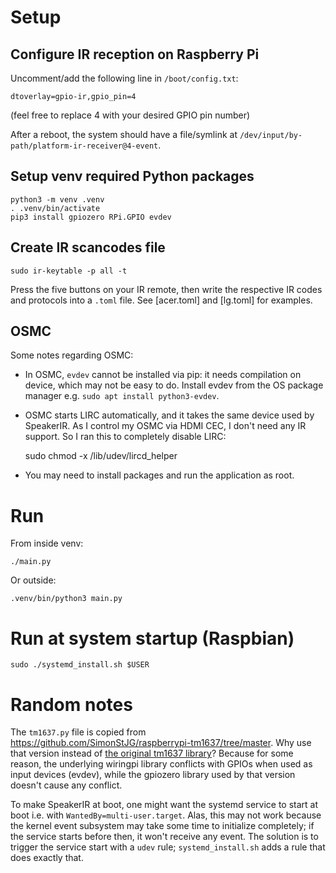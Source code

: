 # Setup

## Configure IR reception on Raspberry Pi

Uncomment/add the following line in `/boot/config.txt`:

    dtoverlay=gpio-ir,gpio_pin=4

(feel free to replace 4 with your desired GPIO pin number)

After a reboot, the system should have a file/symlink at `/dev/input/by-path/platform-ir-receiver@4-event`.

## Setup venv required Python packages

    python3 -m venv .venv
    . .venv/bin/activate
    pip3 install gpiozero RPi.GPIO evdev

## Create IR scancodes file

    sudo ir-keytable -p all -t

Press the five buttons on your IR remote, then write the respective IR codes and protocols into a `.toml` file. See [acer.toml] and [lg.toml] for examples.

## OSMC

Some notes regarding OSMC:

* In OSMC, `evdev` cannot be installed via pip: it needs compilation on device, which may not be easy to do. Install evdev from the OS package manager e.g. `sudo apt install python3-evdev`.

* OSMC starts LIRC automatically, and it takes the same device used by SpeakerIR. As I control my OSMC via HDMI CEC, I don't need any IR support. So I ran this to completely disable LIRC:

    sudo chmod -x /lib/udev/lircd_helper

* You may need to install packages and run the application as root.

# Run

From inside venv:

    ./main.py

Or outside:

    .venv/bin/python3 main.py

# Run at system startup (Raspbian)

    sudo ./systemd_install.sh $USER

# Random notes

The `tm1637.py` file is copied from https://github.com/SimonStJG/raspberrypi-tm1637/tree/master. Why use that version instead of [the original tm1637 library](https://pypi.org/project/raspberrypi-tm1637/)? Because for some reason, the underlying wiringpi library conflicts with GPIOs when used as input devices (evdev), while the gpiozero library used by that version doesn't cause any conflict.

To make SpeakerIR at boot, one might want the systemd service to start at boot
i.e. with `WantedBy=multi-user.target`. Alas, this may not work because the
kernel event subsystem may take some time to initialize completely; if the
service starts before then, it won't receive any event. The solution is to
trigger the service start with a `udev` rule; `systemd_install.sh` adds a rule
that does exactly that.
